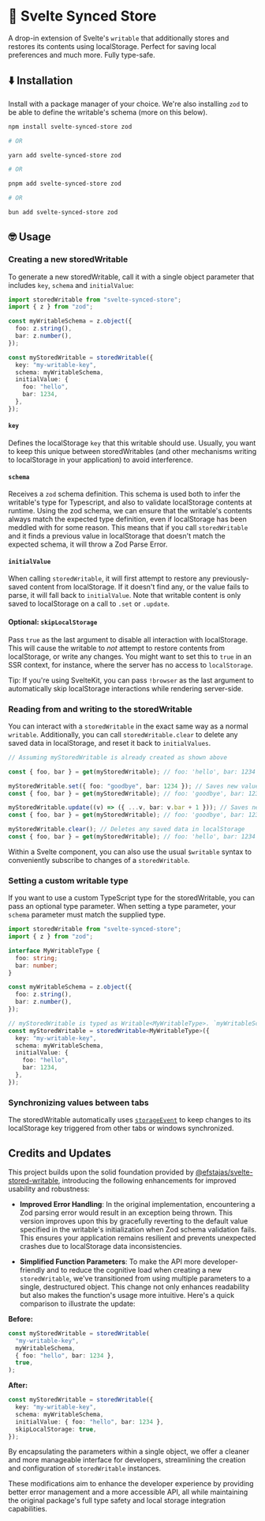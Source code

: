 # 💾 Svelte Synced Store

A drop-in extension of Svelte's `writable` that additionally stores and restores its contents using localStorage. Perfect for saving local preferences and much more. Fully type-safe.

## ⬇️ Installation

Install with a package manager of your choice. We're also installing `zod` to be able to define the writable's schema (more on this below).

```bash
npm install svelte-synced-store zod

# OR

yarn add svelte-synced-store zod

# OR

pnpm add svelte-synced-store zod

# OR

bun add svelte-synced-store zod
```

## 🤓 Usage

### Creating a new storedWritable

To generate a new storedWritable, call it with a single object parameter that includes `key`, `schema` and `initialValue`:

```ts
import storedWritable from "svelte-synced-store";
import { z } from "zod";

const myWritableSchema = z.object({
  foo: z.string(),
  bar: z.number(),
});

const myStoredWritable = storedWritable({
  key: "my-writable-key",
  schema: myWritableSchema,
  initialValue: {
    foo: "hello",
    bar: 1234,
  },
});
```

#### `key`

Defines the localStorage `key` that this writable should use. Usually, you want to keep this unique between storedWritables (and other mechanisms writing to localStorage in your application) to avoid interference.

#### `schema`

Receives a `zod` schema definition. This schema is used both to infer the writable's type for Typescript, and also to validate localStorage contents at runtime. Using the zod schema, we can ensure that the writable's contents always match the expected type definition, even if localStorage has been meddled with for some reason. This means that if you call `storedWritable` and it finds a previous value in localStorage that doesn't match the expected schema, it will throw a Zod Parse Error.

#### `initialValue`

When calling `storedWritable`, it will first attempt to restore any previously-saved content from localStorage. If it doesn't find any, or the value fails to parse, it will fall back to `initialValue`. Note that writable content is only saved to localStorage on a call to `.set` or `.update`.

#### Optional: `skipLocalStorage`

Pass `true` as the last argument to disable all interaction with localStorage. This will cause the writable to _not_ attempt to restore contents from localStorage, or write any changes. You might want to set this to `true` in an SSR context, for instance, where the server has no access to `localStorage`.

Tip: If you're using SvelteKit, you can pass `!browser` as the last argument to automatically skip localStorage interactions while rendering server-side.

### Reading from and writing to the storedWritable

You can interact with a `storedWritable` in the exact same way as a normal `writable`.
Additionally, you can call `storedWritable.clear` to delete any saved data in localStorage, and reset it back to `initialValues`.

```ts
// Assuming myStoredWritable is already created as shown above

const { foo, bar } = get(myStoredWritable); // foo: 'hello', bar: 1234

myStoredWritable.set({ foo: "goodbye", bar: 1234 }); // Saves new values to localStorage
const { foo, bar } = get(myStoredWritable); // foo: 'goodbye', bar: 1234

myStoredWritable.update((v) => ({ ...v, bar: v.bar + 1 })); // Saves new values to localStorage
const { foo, bar } = get(myStoredWritable); // foo: 'goodbye', bar: 1235

myStoredWritable.clear(); // Deletes any saved data in localStorage
const { foo, bar } = get(myStoredWritable); // foo: 'hello', bar: 1234
```

Within a Svelte component, you can also use the usual `$writable` syntax to conveniently subscribe to changes of a `storedWritable`.

### Setting a custom writable type

If you want to use a custom TypeScript type for the storedWritable, you can pass an optional type parameter. When setting a type parameter,
your `schema` parameter must match the supplied type.

```ts
import storedWritable from "svelte-synced-store";
import { z } from "zod";

interface MyWritableType {
  foo: string;
  bar: number;
}

const myWritableSchema = z.object({
  foo: z.string(),
  bar: z.number(),
});

// myStoredWritable is typed as Writable<MyWritableType>. `myWritableSchema` must match `MyWritableType`.
const myStoredWritable = storedWritable<MyWritableType>({
  key: "my-writable-key",
  schema: myWritableSchema,
  initialValue: {
    foo: "hello",
    bar: 1234,
  },
});
```

### Synchronizing values between tabs

The storedWritable automatically uses [`storageEvent`](https://developer.mozilla.org/en-US/docs/Web/API/Window/storage_event) to keep changes to its localStorage key triggered from other tabs or windows synchronized.

## Credits and Updates

This project builds upon the solid foundation provided by [@efstajas/svelte-stored-writable](https://github.com/efstajas/svelte-stored-writable), introducing the following enhancements for improved usability and robustness:

- **Improved Error Handling**: In the original implementation, encountering a Zod parsing error would result in an exception being thrown. This version improves upon this by gracefully reverting to the default value specified in the writable's initialization when Zod schema validation fails. This ensures your application remains resilient and prevents unexpected crashes due to localStorage data inconsistencies.

- **Simplified Function Parameters**: To make the API more developer-friendly and to reduce the cognitive load when creating a new `storedWritable`, we've transitioned from using multiple parameters to a single, destructured object. This change not only enhances readability but also makes the function's usage more intuitive. Here's a quick comparison to illustrate the update:

**Before:**

```ts
const myStoredWritable = storedWritable(
  "my-writable-key",
  myWritableSchema,
  { foo: "hello", bar: 1234 },
  true,
);
```

**After:**

```ts
const myStoredWritable = storedWritable({
  key: "my-writable-key",
  schema: myWritableSchema,
  initialValue: { foo: "hello", bar: 1234 },
  skipLocalStorage: true,
});
```

By encapsulating the parameters within a single object, we offer a cleaner and more manageable interface for developers, streamlining the creation and configuration of `storedWritable` instances.

These modifications aim to enhance the developer experience by providing better error management and a more accessible API, all while maintaining the original package's full type safety and local storage integration capabilities.
